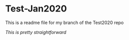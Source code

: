 # Test-Jan2020

This is a readme file for my branch of the Test2020 repo

<em>This is pretty straightforward</em>
